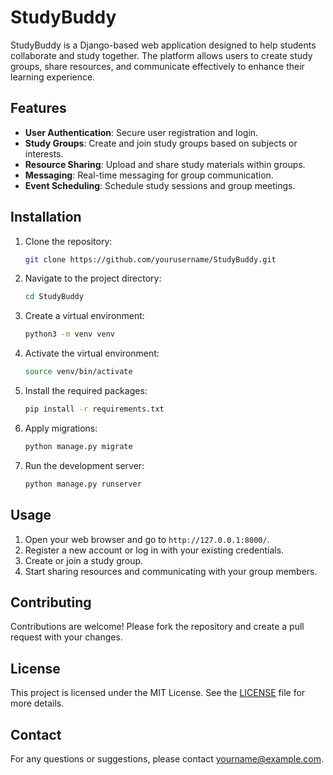 # StudyBuddy

StudyBuddy is a Django-based web application designed to help students collaborate and study together. The platform allows users to create study groups, share resources, and communicate effectively to enhance their learning experience.

## Features

- **User Authentication**: Secure user registration and login.
- **Study Groups**: Create and join study groups based on subjects or interests.
- **Resource Sharing**: Upload and share study materials within groups.
- **Messaging**: Real-time messaging for group communication.
- **Event Scheduling**: Schedule study sessions and group meetings.

## Installation

1. Clone the repository:
    ```bash
    git clone https://github.com/yourusername/StudyBuddy.git
    ```
2. Navigate to the project directory:
    ```bash
    cd StudyBuddy
    ```
3. Create a virtual environment:
    ```bash
    python3 -m venv venv
    ```
4. Activate the virtual environment:
    ```bash
    source venv/bin/activate
    ```
5. Install the required packages:
    ```bash
    pip install -r requirements.txt
    ```
6. Apply migrations:
    ```bash
    python manage.py migrate
    ```
7. Run the development server:
    ```bash
    python manage.py runserver
    ```

## Usage

1. Open your web browser and go to `http://127.0.0.1:8000/`.
2. Register a new account or log in with your existing credentials.
3. Create or join a study group.
4. Start sharing resources and communicating with your group members.

## Contributing

Contributions are welcome! Please fork the repository and create a pull request with your changes.

## License

This project is licensed under the MIT License. See the [LICENSE](LICENSE) file for more details.

## Contact

For any questions or suggestions, please contact [yourname@example.com](mailto:yourname@example.com).
